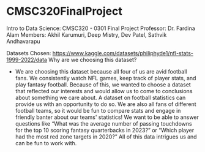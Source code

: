 # CMSC320FinalProject
Intro to Data Science: CMSC320 - 0301 Final Project 
Professor: Dr. Fardina Alam 
Members: Akhil Karumuri, Deep Mistry, Dev Patel, Sathvik Andhavarapu 

Datasets Chosen: https://www.kaggle.com/datasets/philiphyde1/nfl-stats-1999-2022/data 
Why are we choosing this dataset?
- We are choosing this dataset because all four of us are avid football fans. We consistently watch NFL games, keep track of player stats, and play fantasy football. Because of this, we wanted to choose a dataset that reflected our interests and would allow us to come to conclusions about something we care about. A dataset on football statistics can provide us with an opportunity to do so. We are also all fans of different football teams, so it would be fun to compare stats and engage in friendly banter about our teams' statistics!  We want to be able to answer questions like “What was the average number of passing touchdowns for the top 10 scoring fantasy quarterbacks in 2023?” or “Which player had the most red zone targets in 2020?” 
All of this data intrigues us and can be fun to work with. 

